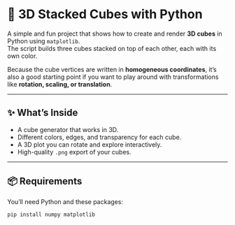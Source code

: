 # 🧊 3D Stacked Cubes with Python

A simple and fun project that shows how to create and render **3D cubes** in Python using `matplotlib`.  
The script builds three cubes stacked on top of each other, each with its own color.  

Because the cube vertices are written in **homogeneous coordinates**, it’s also a good starting point if you want to play around with transformations like **rotation, scaling, or translation**.

---

## ✨ What’s Inside
- A cube generator that works in 3D.
- Different colors, edges, and transparency for each cube.
- A 3D plot you can rotate and explore interactively.
- High-quality `.png` export of your cubes.

---

## 📦 Requirements
You’ll need Python and these packages:

```bash
pip install numpy matplotlib
